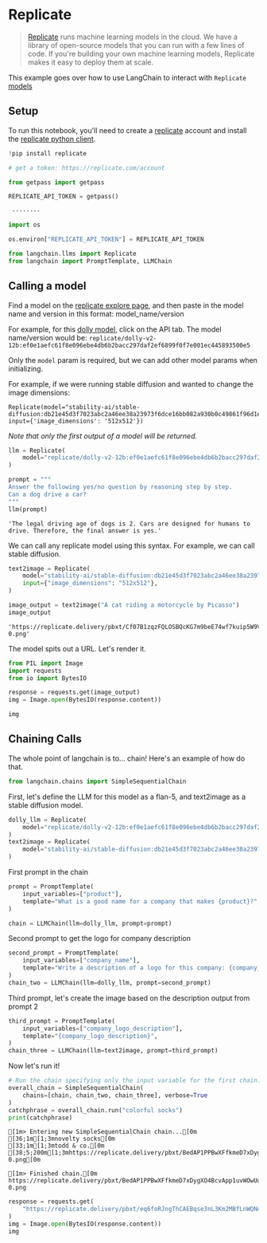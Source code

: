 # Replicate

>[Replicate](https://replicate.com/blog/machine-learning-needs-better-tools) runs machine learning models in the cloud. We have a library of open-source models that you can run with a few lines of code. If you're building your own machine learning models, Replicate makes it easy to deploy them at scale.

This example goes over how to use LangChain to interact with `Replicate` [models](https://replicate.com/explore)

## Setup

To run this notebook, you'll need to create a [replicate](https://replicate.com) account and install the [replicate python client](https://github.com/replicate/replicate-python).


```python
!pip install replicate
```


```python
# get a token: https://replicate.com/account

from getpass import getpass

REPLICATE_API_TOKEN = getpass()
```

     ········
    


```python
import os

os.environ["REPLICATE_API_TOKEN"] = REPLICATE_API_TOKEN
```


```python
from langchain.llms import Replicate
from langchain import PromptTemplate, LLMChain
```

## Calling a model

Find a model on the [replicate explore page](https://replicate.com/explore), and then paste in the model name and version in this format: model_name/version

For example, for this [dolly model](https://replicate.com/replicate/dolly-v2-12b), click on the API tab. The model name/version would be: `replicate/dolly-v2-12b:ef0e1aefc61f8e096ebe4db6b2bacc297daf2ef6899f0f7e001ec445893500e5`

Only the `model` param is required, but we can add other model params when initializing.

For example, if we were running stable diffusion and wanted to change the image dimensions:

```
Replicate(model="stability-ai/stable-diffusion:db21e45d3f7023abc2a46ee38a23973f6dce16bb082a930b0c49861f96d1e5bf", input={'image_dimensions': '512x512'})
```
                       
*Note that only the first output of a model will be returned.*


```python
llm = Replicate(
    model="replicate/dolly-v2-12b:ef0e1aefc61f8e096ebe4db6b2bacc297daf2ef6899f0f7e001ec445893500e5"
)
```


```python
prompt = """
Answer the following yes/no question by reasoning step by step. 
Can a dog drive a car?
"""
llm(prompt)
```




    'The legal driving age of dogs is 2. Cars are designed for humans to drive. Therefore, the final answer is yes.'



We can call any replicate model using this syntax. For example, we can call stable diffusion.


```python
text2image = Replicate(
    model="stability-ai/stable-diffusion:db21e45d3f7023abc2a46ee38a23973f6dce16bb082a930b0c49861f96d1e5bf",
    input={"image_dimensions": "512x512"},
)
```


```python
image_output = text2image("A cat riding a motorcycle by Picasso")
image_output
```




    'https://replicate.delivery/pbxt/Cf07B1zqzFQLOSBQcKG7m9beE74wf7kuip5W9VxHJFembefKE/out-0.png'



The model spits out a URL. Let's render it.


```python
from PIL import Image
import requests
from io import BytesIO

response = requests.get(image_output)
img = Image.open(BytesIO(response.content))

img
```




    
<!-- ![png](replicate_files/replicate_14_0.png) -->
    



## Chaining Calls
The whole point of langchain is to... chain! Here's an example of how do that.


```python
from langchain.chains import SimpleSequentialChain
```

First, let's define the LLM for this model as a flan-5, and text2image as a stable diffusion model.


```python
dolly_llm = Replicate(
    model="replicate/dolly-v2-12b:ef0e1aefc61f8e096ebe4db6b2bacc297daf2ef6899f0f7e001ec445893500e5"
)
text2image = Replicate(
    model="stability-ai/stable-diffusion:db21e45d3f7023abc2a46ee38a23973f6dce16bb082a930b0c49861f96d1e5bf"
)
```

First prompt in the chain


```python
prompt = PromptTemplate(
    input_variables=["product"],
    template="What is a good name for a company that makes {product}?",
)

chain = LLMChain(llm=dolly_llm, prompt=prompt)
```

Second prompt to get the logo for company description


```python
second_prompt = PromptTemplate(
    input_variables=["company_name"],
    template="Write a description of a logo for this company: {company_name}",
)
chain_two = LLMChain(llm=dolly_llm, prompt=second_prompt)
```

Third prompt, let's create the image based on the description output from prompt 2


```python
third_prompt = PromptTemplate(
    input_variables=["company_logo_description"],
    template="{company_logo_description}",
)
chain_three = LLMChain(llm=text2image, prompt=third_prompt)
```

Now let's run it!


```python
# Run the chain specifying only the input variable for the first chain.
overall_chain = SimpleSequentialChain(
    chains=[chain, chain_two, chain_three], verbose=True
)
catchphrase = overall_chain.run("colorful socks")
print(catchphrase)
```

    
    
    [1m> Entering new SimpleSequentialChain chain...[0m
    [36;1m[1;3mnovelty socks[0m
    [33;1m[1;3mtodd & co.[0m
    [38;5;200m[1;3mhttps://replicate.delivery/pbxt/BedAP1PPBwXFfkmeD7xDygXO4BcvApp1uvWOwUdHM4tcQfvCB/out-0.png[0m
    
    [1m> Finished chain.[0m
    https://replicate.delivery/pbxt/BedAP1PPBwXFfkmeD7xDygXO4BcvApp1uvWOwUdHM4tcQfvCB/out-0.png
    


```python
response = requests.get(
    "https://replicate.delivery/pbxt/eq6foRJngThCAEBqse3nL3Km2MBfLnWQNd0Hy2SQRo2LuprCB/out-0.png"
)
img = Image.open(BytesIO(response.content))
img
```




    
<!-- ![png](replicate_files/replicate_27_0.png) -->
    




```python

```
